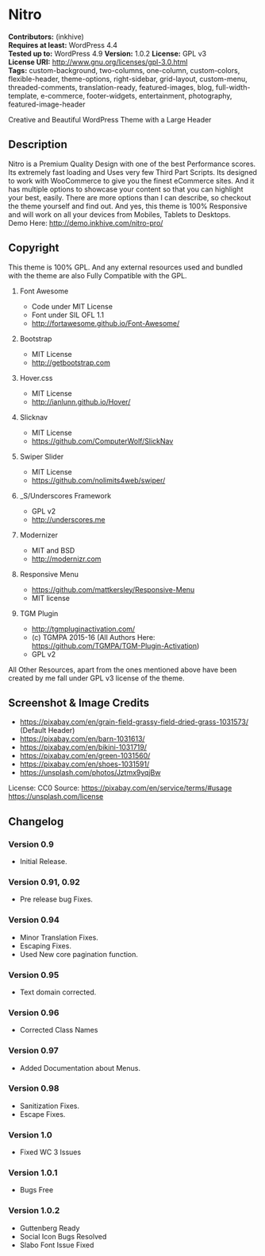 # Nitro

**Contributors:** (inkhive)  
**Requires at least:** WordPress 4.4  
**Tested up to:** WordPress 4.9
**Version:** 1.0.2
**License:** GPL v3  
**License URI:** http://www.gnu.org/licenses/gpl-3.0.html  
**Tags:** custom-background, two-columns, one-column, custom-colors, flexible-header, theme-options, right-sidebar, grid-layout, custom-menu, threaded-comments, translation-ready, featured-images, blog, full-width-template, e-commerce, footer-widgets, entertainment, photography, featured-image-header

Creative and Beautiful WordPress Theme with a Large Header

## Description

Nitro is a Premium Quality Design with one of the best Performance scores. Its extremely fast loading and  Uses very few Third Part Scripts. Its designed to work with WooCommerce to give you the finest eCommerce sites. And it has multiple options to showcase your content so that you can highlight your best, easily. There are more options than I can describe, so checkout the theme yourself and find out. And yes, this theme is 100% Responsive and will work on all your devices from Mobiles, Tablets to Desktops.  
Demo Here: http://demo.inkhive.com/nitro-pro/


## Copyright


This theme is 100% GPL. And any external resources used and bundled with the theme are also Fully Compatible with the GPL.

1. Font Awesome
	- Code under MIT License
	- Font under SIL OFL 1.1 
	- http://fortawesome.github.io/Font-Awesome/
	
2. Bootstrap
	- MIT License
	- http://getbootstrap.com
	
3. Hover.css
	- MIT License
	- http://ianlunn.github.io/Hover/
	
4. Slicknav
	- MIT License
	- https://github.com/ComputerWolf/SlickNav

5. Swiper Slider
	- MIT License
	- https://github.com/nolimits4web/swiper/			
	
6. _S/Underscores Framework
	- GPL v2
	- http://underscores.me

7. Modernizer 			
	- MIT and BSD
	- http://modernizr.com
	
8. Responsive Menu
	- https://github.com/mattkersley/Responsive-Menu
	- MIT license
	
9. TGM Plugin
	- http://tgmpluginactivation.com/	
	- (c) TGMPA 2015-16 (All Authors Here: https://github.com/TGMPA/TGM-Plugin-Activation)
	- GPL v2
	
All Other Resources, apart from the ones mentioned above have been created by me fall under GPL v3 license of the theme.	

## Screenshot & Image Credits

* https://pixabay.com/en/grain-field-grassy-field-dried-grass-1031573/ (Default Header)
* https://pixabay.com/en/barn-1031613/
* https://pixabay.com/en/bikini-1031719/
* https://pixabay.com/en/green-1031560/
* https://pixabay.com/en/shoes-1031591/
* https://unsplash.com/photos/Jztmx9yqjBw

License: CC0
Source: https://pixabay.com/en/service/terms/#usage
        https://unsplash.com/license	

## Changelog

### Version 0.9

* Initial Release.
	
### Version 0.91, 0.92

* Pre release bug Fixes.
		
		
### Version 0.94

* Minor Translation Fixes.
* Escaping Fixes.
* Used New core pagination function.		
	
	
### Version 0.95

* Text domain corrected.
	
### Version 0.96

* Corrected Class Names		
	
### Version 0.97

* Added Documentation about Menus.	
	
### Version 0.98

* Sanitization Fixes.
* Escape Fixes.
		
### Version 1.0

* Fixed WC 3 Issues	

### Version 1.0.1

* Bugs Free

### Version 1.0.2

* Guttenberg Ready
* Social Icon Bugs Resolved
* Slabo Font Issue Fixed